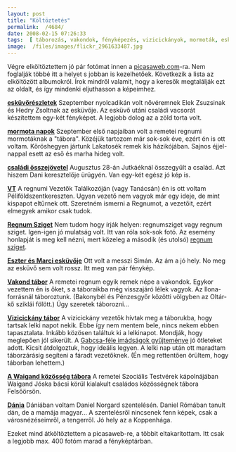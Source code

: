 ```yaml
---
layout: post
title: "Költöztetés"
permalink:  /4684/ 
date: 2008-02-15 07:26:33
tags:  [ táborozás, vakondok, fényképezés, vizicickányok, mormoták, esküvő, család, VT, Regnum Sziget, Dánia ] 
image:  /files/images/flickr_2961633487.jpg 
---
```

Végre elköltöztettem jó pár fotómat innen a <a href="http://picasaweb.com/aranyozottpatkoszeg">picasaweb.com</a>-ra. Nem foglalják többé itt a helyet s jobban is kezelhetőek.&nbsp;Következik a lista az elköltözött albumokról. Írok mindről valamit, hogy a keresők megtalálják ezt az oldalt, és így mindenki eljuthasson a képeimhez.  
 

<!--break--> <a href="http://picasaweb.com/aranyozottpatkoszeg/Eskuvoreszletek"><b>esküvőrészletek</b></a> Szeptember nyolcadikán volt nővéremnek Elek Zsuzsinak és Hedry Zsoltnak az esküvője. Az esküvő utáni családi vacsorát készítettem egy-két fényképet. A legjobb dolog az a zöld torta volt.

<a href="http://picasaweb.com/aranyozottpatkoszeg/MormotaNapok"><b>mormota napok</b></a> Szeptember első napjaiban volt a remetei regnumi mormotáknak a "tábora". Közéjük tartozom már sok-sok éve, ezért én is ott voltam. Kőröshegyen jártunk Lakatosék remek kis házikójában. Sajnos éjjel-nappal esett az eső és marha hideg volt.

<a href="http://picasaweb.com/aranyozottpatkoszeg/CsaladiParty"><b>családi összejövetel</b></a> Augusztus 28-án Jutkáéknál összegyűlt a család. Azt hiszem Dani keresztelője ürügyén. Van egy-két egész jó kép is.

<a href="http://picasaweb.com/aranyozottpatkoszeg/Vt"><b>VT</b></a> A regnumi Vezetők Találkozóján (vagy Tanácsán) én is ott voltam Péliföldszentkereszten. Ugyan vezető nem vagyok már egy ideje, de mint kispapot eltűrnek ott. Szeretném ismerni a Regnumot, a vezetőit, ezért elmegyek amikor csak tudok.

<a href="http://picasaweb.com/aranyozottpatkoszeg/RegnumSziget"><b>Regnum Sziget</b></a> Nem tudom hogy írják helyen: regnumsziget vagy regnum sziget. Igen-igen jó mulatság volt. Itt van róla sok-sok fotó. Az esemény honlapját is meg kell nézni, mert közeleg a második (és utolsó) <a href="http://sziget.regnum.hu">regnum sziget</a>.

<a href="http://picasaweb.com/aranyozottpatkoszeg/EszterEsMarciEskuvoje"><b>Eszter és Marci esküvője</b></a> Ott volt a messzi Simán. Az ám a jó hely. No meg az esküvő sem volt rossz. Itt meg van pár fénykép.

<a href="http://picasaweb.com/aranyozottpatkoszeg/VakondTabor"><b>Vakond tábor</b></a> A remetei regnum egyik remek népe a vakondok. Egykor vezettem én is őket, s a táboraikba még visszajáró lélek vagyok. Az Ilona-forrásnál táboroztunk. (Bakonybél és Pénzesgyőr közötti völgyben az Oltár-kő sziklái fölött.) Úgy szeretek táborozni…

<a href="http://picasaweb.com/aranyozottpatkoszeg/VizicickanyTabor"><b>Vizicickány tábor</b></a> A vizicickány vezetők hívtak meg a táborukba, hogy tartsak lelki napot nekik. Ebbe így nem mentem bele, nincs nekem ebben tapasztalata. Inkább közösen találtuk ki a lelkinapot. Mondják, hogy meglepően jól sikerült. A <a href="http://lelkigyakorlat.regnum.hu">Gabcsa-féle imádságok gyűjteménye</a> jó ötleteket adott. Kicsit átdolgoztuk, hogy ideális legyen. A lelki nap után ott maradtam táborzárásig segíteni a fáradt vezetőknek. (Én meg rettentően örültem, hogy táborban lehettem.)

<a href="http://picasaweb.com/aranyozottpatkoszeg/WaigandKozossegTabora"><b>A Waigand közösség tábora</b></a> A remetei Szociális Testvérek kápolnájában Waigand Jóska bácsi körül kialakult családos közösségnek tábora Felsőörsön.

<a href="http://picasaweb.com/aranyozottpatkoszeg/Dania1"><b>Dánia</b></a> Dániában voltam Daniel Norgard szentelésén. Daniel Rómában tanult dán, de a mamája magyar... A szentelésről nincsenek fenn képek, csak a városnézéseimről, a tengerről. Jó hely az a Koppenhága.

Ezeket mind átköltöztettem a picasaweb-re, a többit eltakarítottam. Itt csak a legjobb max. 400 fotóm marad a fényképtárban.

